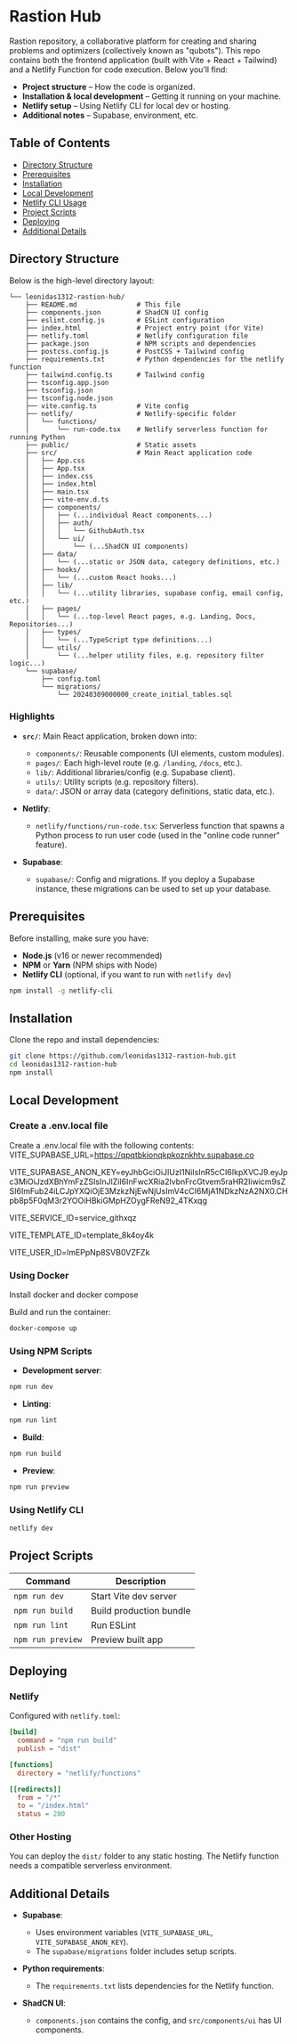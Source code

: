 # Rastion Hub

Rastion repository, a collaborative platform for creating and sharing problems and optimizers (collectively known as "qubots"). This repo contains both the frontend application (built with Vite + React + Tailwind) and a Netlify Function for code execution. Below you’ll find:

- **Project structure** – How the code is organized.
- **Installation & local development** – Getting it running on your machine.
- **Netlify setup** – Using Netlify CLI for local dev or hosting.
- **Additional notes** – Supabase, environment, etc.

## Table of Contents
- [Directory Structure](#directory-structure)
- [Prerequisites](#prerequisites)
- [Installation](#installation)
- [Local Development](#local-development)
- [Netlify CLI Usage](#netlify-cli-usage)
- [Project Scripts](#project-scripts)
- [Deploying](#deploying)
- [Additional Details](#additional-details)

## Directory Structure

Below is the high-level directory layout:

```
└── leonidas1312-rastion-hub/
    ├── README.md               # This file
    ├── components.json         # ShadCN UI config
    ├── eslint.config.js        # ESLint configuration
    ├── index.html              # Project entry point (for Vite)
    ├── netlify.toml            # Netlify configuration file
    ├── package.json            # NPM scripts and dependencies
    ├── postcss.config.js       # PostCSS + Tailwind config
    ├── requirements.txt        # Python dependencies for the netlify function
    ├── tailwind.config.ts      # Tailwind config
    ├── tsconfig.app.json       
    ├── tsconfig.json           
    ├── tsconfig.node.json      
    ├── vite.config.ts          # Vite config
    ├── netlify/                # Netlify-specific folder
    │   └── functions/
    │       └── run-code.tsx    # Netlify serverless function for running Python
    ├── public/                 # Static assets
    ├── src/                    # Main React application code
    │   ├── App.css
    │   ├── App.tsx
    │   ├── index.css
    │   ├── index.html
    │   ├── main.tsx
    │   ├── vite-env.d.ts
    │   ├── components/
    │   │   ├── (...individual React components...)
    │   │   ├── auth/
    │   │   │   └── GithubAuth.tsx
    │   │   └── ui/
    │   │       └── (...ShadCN UI components)
    │   ├── data/
    │   │   └── (...static or JSON data, category definitions, etc.)
    │   ├── hooks/
    │   │   └── (...custom React hooks...)
    │   ├── lib/
    │   │   └── (...utility libraries, supabase config, email config, etc.)
    │   ├── pages/
    │   │   └── (...top-level React pages, e.g. Landing, Docs, Repositories...)
    │   ├── types/
    │   │   └── (...TypeScript type definitions...)
    │   └── utils/
    │       └── (...helper utility files, e.g. repository filter logic...)
    └── supabase/
        ├── config.toml
        └── migrations/
            └── 20240309000000_create_initial_tables.sql
```

### Highlights

- **`src/`**: Main React application, broken down into:
  - `components/`: Reusable components (UI elements, custom modules).
  - `pages/`: Each high-level route (e.g. `/landing`, `/docs`, etc.).
  - `lib/`: Additional libraries/config (e.g. Supabase client).
  - `utils/`: Utility scripts (e.g. repository filters).
  - `data/`: JSON or array data (category definitions, static data, etc.).

- **Netlify**:
  - `netlify/functions/run-code.tsx`: Serverless function that spawns a Python process to run user code (used in the "online code runner" feature).

- **Supabase**:
  - `supabase/`: Config and migrations. If you deploy a Supabase instance, these migrations can be used to set up your database.

## Prerequisites

Before installing, make sure you have:

- **Node.js** (v16 or newer recommended)
- **NPM** or **Yarn** (NPM ships with Node)
- **Netlify CLI** (optional, if you want to run with `netlify dev`)

```bash
npm install -g netlify-cli
```

## Installation

Clone the repo and install dependencies:

```bash
git clone https://github.com/leonidas1312-rastion-hub.git
cd leonidas1312-rastion-hub
npm install
```

## Local Development

### Create a .env.local file

Create a .env.local file with the following contents:
VITE_SUPABASE_URL=https://qpqtbkionqkpkoznkhtv.supabase.co

VITE_SUPABASE_ANON_KEY=eyJhbGciOiJIUzI1NiIsInR5cCI6IkpXVCJ9.eyJpc3MiOiJzdXBhYmFzZSIsInJlZiI6InFwcXRia2lvbnFrcGtvem5raHR2Iiwicm9sZSI6ImFub24iLCJpYXQiOjE3MzkzNjEwNjUsImV4cCI6MjA1NDkzNzA2NX0.CHpb8p5F0qM3r2YOOiHBkiGMpHZOygFReN92_4TKxqg

VITE_SERVICE_ID=service_githxqz

VITE_TEMPLATE_ID=template_8k4oy4k

VITE_USER_ID=lmEPpNp8SVB0VZFZk

### Using Docker

Install docker and docker compose

Build and run the container:
```bash
docker-compose up
```

### Using NPM Scripts

- **Development server**:

```bash
npm run dev
```

- **Linting**:

```bash
npm run lint
```

- **Build**:

```bash
npm run build
```

- **Preview**:

```bash
npm run preview
```

### Using Netlify CLI

```bash
netlify dev
```

## Project Scripts

| Command          | Description |
|-----------------|-------------|
| `npm run dev`   | Start Vite dev server |
| `npm run build` | Build production bundle |
| `npm run lint`  | Run ESLint |
| `npm run preview` | Preview built app |

## Deploying

### Netlify

Configured with `netlify.toml`:

```toml
[build]
  command = "npm run build"
  publish = "dist"

[functions]
  directory = "netlify/functions"

[[redirects]]
  from = "/*"
  to = "/index.html"
  status = 200
```

### Other Hosting

You can deploy the `dist/` folder to any static hosting. The Netlify function needs a compatible serverless environment.

## Additional Details

- **Supabase**:
  - Uses environment variables (`VITE_SUPABASE_URL`, `VITE_SUPABASE_ANON_KEY`).
  - The `supabase/migrations` folder includes setup scripts.

- **Python requirements**:
  - The `requirements.txt` lists dependencies for the Netlify function.

- **ShadCN UI**:
  - `components.json` contains the config, and `src/components/ui` has UI components.

